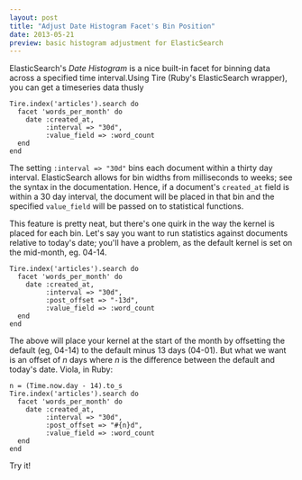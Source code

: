 ```yaml
---
layout: post
title: "Adjust Date Histogram Facet's Bin Position"
date: 2013-05-21
preview: basic histogram adjustment for ElasticSearch
---
```


ElasticSearch's *Date Histogram* is a nice built-in facet for binning data across a specified time interval.Using Tire (Ruby's ElasticSearch wrapper), you can get a timeseries data thusly

    Tire.index('articles').search do
      facet 'words_per_month' do
        date :created_at,
             :interval => "30d",
             :value_field => :word_count
      end
    end

The setting `:interval => "30d"` bins each document within a thirty day interval. ElasticSearch allows for bin widths from milliseconds to weeks; see the syntax in the documentation. Hence, if a document's `created_at` field is within a 30 day interval, the document will be placed in that bin and the specified `value_field` will be passed on to statistical functions.

This feature is pretty neat, but there's one quirk in the way the kernel is placed for each bin. Let's say you want to run statistics against documents relative to today's date; you'll have a problem, as the default kernel is set on the mid-month, eg. 04-14.

    Tire.index('articles').search do
      facet 'words_per_month' do
        date :created_at,
             :interval => "30d",
             :post_offset => "-13d",
             :value_field => :word_count
      end
    end

The above will place your kernel at the start of the month by offsetting the default (eg, 04-14) to the default minus 13 days (04-01). But what we want is an offset of *n* days where *n* is the difference between the default and today's date. Viola, in Ruby:

    n = (Time.now.day - 14).to_s
    Tire.index('articles').search do
      facet 'words_per_month' do
        date :created_at,
             :interval => "30d",
             :post_offset => "#{n}d",
             :value_field => :word_count
      end
    end

Try it!
